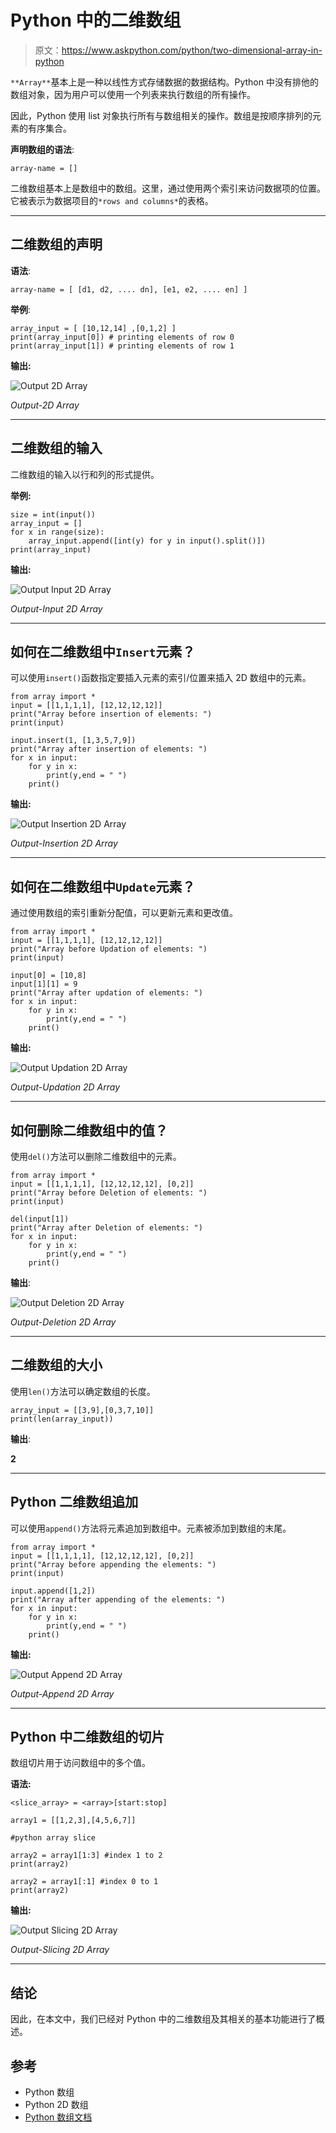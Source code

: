 # Python 中的二维数组

> 原文：<https://www.askpython.com/python/two-dimensional-array-in-python>

`**Array**`基本上是一种以线性方式存储数据的数据结构。Python 中没有排他的数组对象，因为用户可以使用一个列表来执行数组的所有操作。

因此，Python 使用 list 对象执行所有与数组相关的操作。数组是按顺序排列的元素的有序集合。

**声明数组的语法**:

`array-name = []`

二维数组基本上是数组中的数组。这里，通过使用两个索引来访问数据项的位置。它被表示为数据项目的`*rows and columns*`的表格。

* * *

## 二维数组的声明

**语法**:

`array-name = [ [d1, d2, .... dn], [e1, e2, .... en] ]`

**举例**:

```
array_input = [ [10,12,14] ,[0,1,2] ]
print(array_input[0]) # printing elements of row 0
print(array_input[1]) # printing elements of row 1

```

**输出:**

![Output 2D Array](img/e2d2e0abff0cbef869d8774a7a375a8e.png)

*Output-2D Array*

* * *

## 二维数组的输入

二维数组的输入以行和列的形式提供。

**举例:**

```
size = int(input()) 
array_input = []
for x in range(size):
    array_input.append([int(y) for y in input().split()])
print(array_input)

```

**输出:**

![Output Input 2D Array](img/99bd3fbae2243b20c6e10cfae197e9a8.png)

*Output-Input 2D Array*

* * *

## 如何在二维数组中`Insert`元素？

可以使用`insert()`函数指定要插入元素的索引/位置来插入 2D 数组中的元素。

```
from array import *
input = [[1,1,1,1], [12,12,12,12]]
print("Array before insertion of elements: ")
print(input)

input.insert(1, [1,3,5,7,9])
print("Array after insertion of elements: ")
for x in input:
    for y in x:
        print(y,end = " ")
    print()

```

**输出:**

![Output Insertion 2D Array](img/acbd0ebf1b58b6b22be55a82988ce5b4.png)

*Output-Insertion 2D Array*

* * *

## 如何在二维数组中`Update`元素？

通过使用数组的索引重新分配值，可以更新元素和更改值。

```
from array import *
input = [[1,1,1,1], [12,12,12,12]]
print("Array before Updation of elements: ")
print(input)

input[0] = [10,8]
input[1][1] = 9
print("Array after updation of elements: ")
for x in input:
    for y in x:
        print(y,end = " ")
    print()

```

**输出:**

![Output Updation 2D Array](img/c5946dbabf0330bcdf8623258646fb98.png)

*Output-Updation 2D Array*

* * *

## 如何删除二维数组中的值？

使用`del()`方法可以删除二维数组中的元素。

```
from array import *
input = [[1,1,1,1], [12,12,12,12], [0,2]]
print("Array before Deletion of elements: ")
print(input)

del(input[1])
print("Array after Deletion of elements: ")
for x in input:
    for y in x:
        print(y,end = " ")
    print()

```

**输出**:

![Output Deletion 2D Array](img/de76b67399d17de387f0ed6bf40ac3cb.png)

*Output-Deletion 2D Array*

* * *

## 二维数组的大小

使用`len()`方法可以确定数组的长度。

```
array_input = [[3,9],[0,3,7,10]]
print(len(array_input))

```

**输出**:

**2**

* * *

## Python 二维数组追加

可以使用`append()`方法将元素追加到数组中。元素被添加到数组的末尾。

```
from array import *
input = [[1,1,1,1], [12,12,12,12], [0,2]]
print("Array before appending the elements: ")
print(input)

input.append([1,2])
print("Array after appending of the elements: ")
for x in input:
    for y in x:
        print(y,end = " ")
    print()

```

**输出:**

![Output Append 2D Array](img/465d4db0f387e8a3a099a21437d0c4e8.png)

*Output-Append 2D Array*

* * *

## Python 中二维数组的切片

数组切片用于访问数组中的多个值。

**语法:**

`<slice_array> = <array>[start:stop]`

```
array1 = [[1,2,3],[4,5,6,7]]

#python array slice

array2 = array1[1:3] #index 1 to 2
print(array2)

array2 = array1[:1] #index 0 to 1
print(array2)

```

**输出:**

![Output Slicing 2D Array](img/bdeb033771b251ca599667b2a619ad10.png)

*Output-Slicing 2D Array*

* * *

## 结论

因此，在本文中，我们已经对 Python 中的二维数组及其相关的基本功能进行了概述。

## 参考

*   Python 数组
*   Python 2D 数组
*   [Python 数组文档](https://docs.python.org/3.0/library/array.html)